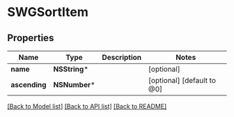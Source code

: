 # SWGSortItem

## Properties
Name | Type | Description | Notes
------------ | ------------- | ------------- | -------------
**name** | **NSString*** |  | [optional] 
**ascending** | **NSNumber*** |  | [optional] [default to @0]

[[Back to Model list]](../README.md#documentation-for-models) [[Back to API list]](../README.md#documentation-for-api-endpoints) [[Back to README]](../README.md)


